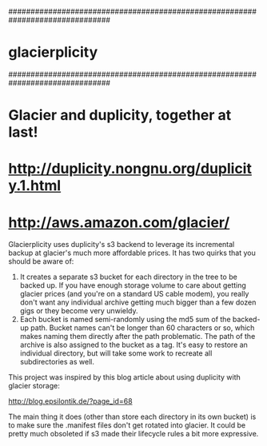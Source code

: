 ###############################################################################
# glacierplicity
###############################################################################
# Glacier and duplicity, together at last!
# http://duplicity.nongnu.org/duplicity.1.html
# http://aws.amazon.com/glacier/

Glacierplicity uses duplicity's s3 backend to leverage its incremental backup at glacier's much more affordable prices. It has two quirks that you should be aware of:
1) It creates a separate s3 bucket for each directory in the tree to be backed up. If you have enough storage volume to care about getting glacier prices  (and you're on a standard US cable modem), you really don't want any individual archive getting much bigger than a few dozen gigs or they become very unwieldy.
2) Each bucket is named semi-randomly using the md5 sum of the backed-up path. Bucket names can't be longer than 60 characters or so, which makes naming them directly after the path problematic. The path of the archive is also assigned to the bucket as a tag. It's easy to restore an individual directory, but will take some work to recreate all subdirectories as well.
  
This project was inspired by this blog article about using duplicity with glacier storage:

http://blog.epsilontik.de/?page_id=68

The main thing it does (other than store each directory in its own bucket) is to make sure the .manifest files don't get rotated into glacier. It could be pretty much obsoleted if s3 made their lifecycle rules a bit more expressive.
